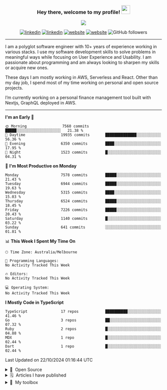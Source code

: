 <!--
colors
  - yellow: #F7D767
  - red: #F75C7E
  - black: 20222E
-->

<h3 align="center">
  Hey there, welcome to my profile! <img src="https://media.giphy.com/media/hvRJCLFzcasrR4ia7z/giphy.gif" width="28">
</h3>

<p align="center">
  <a href="https://github.com/DenverCoder1/readme-typing-svg"><img src="https://readme-typing-svg.herokuapp.com/?lines=Polyglot%20software%20Engineer%3B10%2B%20years%20of%20experience%3BSpecialised%20in%20Serverless%20and%20AWS%3BProud%20father%20of%20twin%20daughters;Learn%20all%20the%20things&center=true&width=440&height=45&color=F7D767&vCenter=true&size=22"></a>
</p>

<p align="center">
  <a href="https://linkedin.com/in/adikari" target="_blank"><img src="https://img.shields.io/badge/-LinkedIn-F75C7E?style=flat-square&logo=Linkedin&logoColor=white" alt="linkedin"/></a>
    <a href="https://twitter.com/adikari" target="_blank"><img src="https://img.shields.io/badge/-Twitter-F75C7E?style=flat-square&logo=Twitter&logoColor=white" alt="linkedin"/></a>
    <a href="https://subash.com.au" target="_blank"><img src="https://img.shields.io/badge/Website-F75C7E?style=flat-square&logo=google-chrome&logoColor=white" alt="website"/></a>
    <a href="https://medium.com/@adikari" target="_blank"><img src="https://img.shields.io/badge/Medium-F75C7E?style=flat-square&logo=medium&logoColor=white" alt="website"/></a>
    <img alt="GitHub followers" src="https://img.shields.io/github/followers/adikari?style=flat-square&logo=github&label=Followers&labelColor=%23F75C7E&color=%23F75C7E">


</p>

<hr />

<p align="left">
I am a polyglot software engineer with 10+ years of experience working in various stacks. I use my software development skills to solve problems in meaningful ways while focusing on User Experience and Usability. I am passionate about programming and am always looking to sharpen my skills or acquire new ones.

These days I am mostly working in AWS, Serverless and React. Other than my day job, I spend most of my time working on personal and open source projects.

I’m currently working on a personal finance management tool built with Nextjs, GraphQL deployed in AWS.
</p>

<hr/>

<!--START_SECTION:waka-->
**I'm an Early 🐤** 

```text
🌞 Morning                7560 commits        █████░░░░░░░░░░░░░░░░░░░░   21.38 % 
🌆 Daytime                19935 commits       ██████████████░░░░░░░░░░░   56.36 % 
🌃 Evening                6350 commits        ████░░░░░░░░░░░░░░░░░░░░░   17.95 % 
🌙 Night                  1523 commits        █░░░░░░░░░░░░░░░░░░░░░░░░   04.31 % 
```
📅 **I'm Most Productive on Monday** 

```text
Monday                   7578 commits        █████░░░░░░░░░░░░░░░░░░░░   21.43 % 
Tuesday                  6944 commits        █████░░░░░░░░░░░░░░░░░░░░   19.63 % 
Wednesday                5315 commits        ████░░░░░░░░░░░░░░░░░░░░░   15.03 % 
Thursday                 6524 commits        █████░░░░░░░░░░░░░░░░░░░░   18.45 % 
Friday                   7226 commits        █████░░░░░░░░░░░░░░░░░░░░   20.43 % 
Saturday                 1140 commits        █░░░░░░░░░░░░░░░░░░░░░░░░   03.22 % 
Sunday                   641 commits         ░░░░░░░░░░░░░░░░░░░░░░░░░   01.81 % 
```


📊 **This Week I Spent My Time On** 

```text
🕑︎ Time Zone: Australia/Melbourne

💬 Programming Languages: 
No Activity Tracked This Week

🔥 Editors: 
No Activity Tracked This Week

💻 Operating System: 
No Activity Tracked This Week
```

**I Mostly Code in TypeScript** 

```text
TypeScript               17 repos            ██████████░░░░░░░░░░░░░░░   41.46 % 
Go                       3 repos             ██░░░░░░░░░░░░░░░░░░░░░░░   07.32 % 
Ruby                     2 repos             █░░░░░░░░░░░░░░░░░░░░░░░░   04.88 % 
MDX                      1 repo              █░░░░░░░░░░░░░░░░░░░░░░░░   02.44 % 
Dart                     1 repo              █░░░░░░░░░░░░░░░░░░░░░░░░   02.44 % 
```




 Last Updated on 22/10/2024 01:16:44 UTC
<!--END_SECTION:waka-->

<details>
  <summary>🤖&nbsp; Open Source</summary>
  <br />

  <table>
    <thead align="center">
      <tr border: none;>
        <td><b>💻 Projects</b></td>
        <td><b>🌟 Stars</b></td>
        <td><b>🍴 Forks</b></td>
        <td><b>🐛 Issues</b></td>
        <td><b>🔔 Pull Requests</b></td>
        <td><b>👨‍💻 Language</b></td>
      </tr>
    </thead>
    <tbody>
       <tr>
	      <td><a href="https://github.com/ACloudGuru/serverless-plugin-aws-alerts">Serverless Plugin AWS Alerts</a></td>
        <td><img alt="Stars" src="https://img.shields.io/github/stars/ACloudGuru/serverless-plugin-aws-alerts?style=flat-square&labelColor=F75C7E&color=F7D767"/></td>
        <td><img alt="Forks" src="https://img.shields.io/github/forks/ACloudGuru/serverless-plugin-aws-alerts?style=flat-square&labelColor=F75C7E&color=F7D767"/></td>
        <td><img alt="Issues" src="https://img.shields.io/github/issues/ACloudGuru/serverless-plugin-aws-alerts?style=flat-square&labelColor=F75C7E&color=F7D767"/></td>
        <td><img alt="Pull Requests" src="https://img.shields.io/github/issues-pr/ACloudGuru/serverless-plugin-aws-alerts?style=flat-square&labelColor=F75C7E&color=F7D767"/></td>
        <td><img alt="Language" src="https://img.shields.io/github/languages/top/ACloudGuru/serverless-plugin-aws-alerts?style=flat-square&labelColor=F75C7E&color=F7D767"/></td>
      </tr>
      <tr>
	      <td><a href="https://github.com/chronotc/monorepo-diff-buildkite-plugin">Buildkite Monorepo Plugin</a></td>
        <td><img alt="Stars" src="https://img.shields.io/github/stars/chronotc/monorepo-diff-buildkite-plugin?style=flat-square&labelColor=F75C7E&color=F7D767"/></td>
        <td><img alt="Forks" src="https://img.shields.io/github/forks/chronotc/monorepo-diff-buildkite-plugin?style=flat-square&labelColor=F75C7E&color=F7D767"/></td>
        <td><img alt="Issues" src="https://img.shields.io/github/issues/chronotc/monorepo-diff-buildkite-plugin?style=flat-square&labelColor=F75C7E&color=F7D767"/></td>
        <td><img alt="Pull Requests" src="https://img.shields.io/github/issues-pr/chronotc/monorepo-diff-buildkite-plugin?style=flat-square&labelColor=F75C7E&color=F7D767"/></td>
        <td><img alt="Language" src="https://img.shields.io/github/languages/top/chronotc/monorepo-diff-buildkite-plugin?style=flat-square&labelColor=F75C7E&color=F7D767"/></td>
      </tr>
      <tr>
	      <td><a href="https://github.com/ACloudGuru/oprah">Oprah</a></td>
        <td><img alt="Stars" src="https://img.shields.io/github/stars/ACloudGuru/oprah?style=flat-square&labelColor=F75C7E&color=F7D767"/></td>
        <td><img alt="Forks" src="https://img.shields.io/github/forks/ACloudGuru/oprah?style=flat-square&labelColor=F75C7E&color=F7D767"/></td>
        <td><img alt="Issues" src="https://img.shields.io/github/issues/ACloudGuru/oprah?style=flat-square&labelColor=F75C7E&color=F7D767"/></td>
        <td><img alt="Pull Requests" src="https://img.shields.io/github/issues-pr/ACloudGuru/oprah?style=flat-square&labelColor=F75C7E&color=F7D767"/></td>
        <td><img alt="Language" src="https://img.shields.io/github/languages/top/ACloudGuru/oprah?style=flat-square&labelColor=F75C7E&color=F7D767"/></td>
      </tr>
    </tbody>
</table>
</details>

<!-- Recent medium articles -->
<details>
  <summary>🗒&nbsp; Articles I have published</summary>
  <br />

- [Dependency injection in Javascript](https://medium.com/geekculture/dependency-injection-in-javascript-2d2e4ad9df49) - Tips on doing dependency injection using vanilla javascript!

- [Build and deploy GraphQL Server in AWS](https://medium.com/swlh/how-to-build-and-deploy-graphql-server-in-aws-lambda-using-nodejs-and-cloudformation-3e658cf9626f) - Build and deploy GraphQL Server in AWS Lambda using nodejs and cloudformation

- [Set up CI Pipeline for monorepo in Buildkite](https://medium.com/geekculture/set-up-continuous-integration-for-monorepo-using-buildkite-61539bb0ed76) - Set up continuous integration for Monorepo using Buildkite

- [Prepare for AWS CSA Certificate Exam](https://medium.com/@adikari/preparing-for-aws-certification-solutions-architect-associate-b3817eb627d8) - Tips of AWS Certificate Preparation

- [Vim style copy paste in linux](https://medium.com/@adikari/vim-style-copy-paste-in-tmux-dd6f1dc37c0e) - Tips on setting up Vim style copy paste in Tmux

- [Resume bash script after reboot](https://medium.com/@adikari/resume-bash-script-after-reboot-6fc0371491c8) - Tips on writing bash script that can resume after machine reboot

- [Set up laravel app with docker](https://medium.com/@adikari/setting-up-laravel-with-docker-part-1-d7d101cf864c) - 3 part series on running Laravel app in Docker

  [Read all articles >](https://medium.com/@adikari)
</details>

<details>
  <summary>🧰&nbsp; My toolbox</summary>
  <br />
  <ul>
    <li><b>OS:</b> Arch Linux</li>
      <li><b>Laptop: </b> Lenovo Thinkpad</li>
    <li><b>Browser: </b> Brave</li>
      <li><b>Terminal: </b> Kitty with Tmux</li>
      <li><b>Code Editor:</b> Neo Vim</li>
  <li><b>Language / Frameworks:</b> Javascript / Typescript, Nodejs, Go, Nextjs</li>
      <li><b>To Stay Updated:</b> Dev.to, Medium, Twitter, Github.</li>
      <br />
    💻&nbsp; Checkout My Dotfiles Configrations <a href="https://github.com/adikari/dotfiles">Here</a>.
  </ul>
</details>
